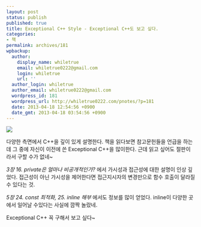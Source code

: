 ```yaml
---
layout: post
status: publish
published: true
title: Exceptional C++ Style - Exceptional C++도 보고 싶다.
categories:
- 책
permalink: archives/181
wpbackup:
  author:
    display_name: whiletrue
    email: whiletrue0222@gmail.com
    login: whiletrue
    url: ''
  author_login: whiletrue
  author_email: whiletrue0222@gmail.com
  wordpress_id: 181
  wordpress_url: http://whiletrue0222.com/pnotes/?p=181
  date: 2013-04-18 12:54:56 +0900
  date_gmt: 2013-04-18 03:54:56 +0900
---
```


![](https://lh4.googleusercontent.com/-6xAaTVfGhRw/UW9qsNlkbQI/AAAAAAAAD78/YQUHjf0xHic/s400/Exceptional_C%2B%2B_Style.jpg)

다양한 측면에서 C++을 깊이 있게 설명한다.
책을 읽다보면 참고문헌들을 언급을 하는데 그 중에 자신이 이전에 쓴 Exceptional C++을 많이한다. 근데 읽고 싶어도 절판이라서
구할 수가 없네~

_3장 16. private은 얼마나 비공개적인가?_ 에서 가시성과 접근성에 대한 설명이 인상 깊었다.
접근성이 아닌 가시성을 제어한다면 접근지시자의 변경만으로 함수 호출이 달라질 수 있다는 것.

_5장 24. const 최적화, 25. inline 해부_ 에서도 정보를 많이 얻었다.
inline이 다양한 곳에서 일어날 수있다는 사실에 깜짝 놀랐네.

Exceptional C++ 꼭 구해서 보고 싶다~
